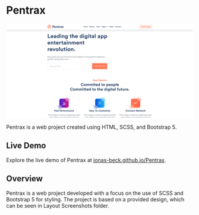 # Pentrax

![Pentrax Banner](docs/Screenshot.jpg)

Pentrax is a web project created using HTML, SCSS, and Bootstrap 5.

## Live Demo

Explore the live demo of Pentrax at [jonas-beck.github.io/Pentrax](https://jonas-beck.github.io/Pentrax).

## Overview

Pentrax is a web project developed with a focus on the use of SCSS and Bootstrap 5 for styling. The project is based on a provided design, which can be seen in Layout Screenshots folder. 

